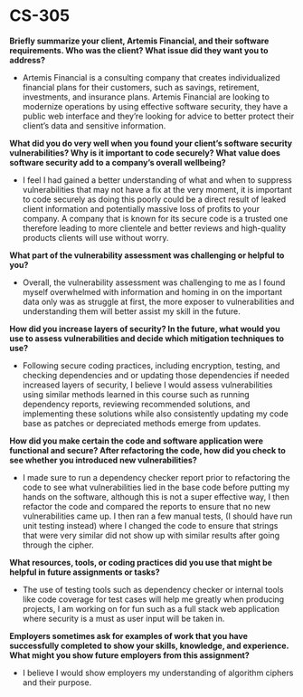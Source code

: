 # CS-305

**Briefly summarize your client, Artemis Financial, and their software requirements. Who was the client? What issue did they want you to address?**
-	Artemis Financial is a consulting company that creates individualized financial plans for their customers, such as savings, retirement, investments, and insurance plans. Artemis Financial are looking to modernize operations by using effective software security, they have a public web interface and they’re looking for advice to better protect their client’s data and sensitive information.
  
**What did you do very well when you found your client’s software security vulnerabilities? Why is it important to code securely? What value does software security add to a company’s overall wellbeing?**

-	I feel I had gained a better understanding of what and when to suppress vulnerabilities that may not have a fix at the very moment, it is important to code securely as doing this poorly could be a direct result of leaked client information and potentially massive loss of profits to your company. A company that is known for its secure code is a trusted one therefore leading to more clientele and better reviews and high-quality products clients will use without worry. 

**What part of the vulnerability assessment was challenging or helpful to you?**

-	Overall, the vulnerability assessment was challenging to me as I found myself overwhelmed with information and homing in on the important data only was as struggle at first, the more exposer to vulnerabilities and understanding them will better assist my skill in the future. 

**How did you increase layers of security? In the future, what would you use to assess vulnerabilities and decide which mitigation techniques to use?**

-	Following secure coding practices, including encryption, testing, and checking dependencies and or updating those dependencies if needed increased layers of security, I believe I would assess vulnerabilities using similar methods learned in this course such as running dependency reports, reviewing recommended solutions, and implementing these solutions while also consistently updating my code base as patches or depreciated methods emerge from updates.  

**How did you make certain the code and software application were functional and secure? After refactoring the code, how did you check to see whether you introduced new vulnerabilities?**

-	 I made sure to run a dependency checker report prior to refactoring the code to see what vulnerabilities lied in the base code before putting my hands on the software, although this is not a super effective way, I then refactor the code and compared the reports to ensure that no new vulnerabilities came up. I then ran a few manual tests, (I should have run unit testing instead) where I changed the code to ensure that strings that were very similar did not show up with similar results after going through the cipher. 

**What resources, tools, or coding practices did you use that might be helpful in future assignments or tasks?**

-	The use of testing tools such as dependency checker or internal tools like code coverage for test cases will help me greatly when producing projects, I am working on for fun such as a full stack web application where security is a must as user input will be taken in.

**Employers sometimes ask for examples of work that you have successfully completed to show your skills, knowledge, and experience. What might you show future employers from this assignment?**

-	I believe I would show employers my understanding of algorithm ciphers and their purpose. 
